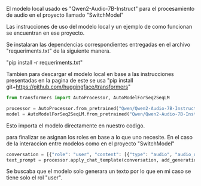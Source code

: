 El modelo local usado es "Qwen2-Audio-7B-Instruct" para el procesamiento de audio en el proyecto llamado "SwitchModel"

Las instrucciones de uso del modelo local y un ejemplo de como funcionan se encuentran en ese proyecto.

Se instalaran las dependencias correspondientes entregadas en el archivo "requeriments.txt" de la siguiente manera.

"pip install -r requeriments.txt"

Tambien para descargar el modelo local en base a las instrucciones presentadas en la pagina de este se usa "pip install git+https://github.com/huggingface/transformers"

```python
from transformers import AutoProcessor, AutoModelForSeq2SeqLM

processor = AutoProcessor.from_pretrained("Qwen/Qwen2-Audio-7B-Instruct")
model = AutoModelForSeq2SeqLM.from_pretrained("Qwen/Qwen2-Audio-7B-Instruct")
```

Esto importa el modelo directamente en nuestro codigo.

para finalizar se asignan los roles en base a lo que uno necesite. En el caso de la interaccion entre modelos 
como en el proyecto "SwitchModel" 

```python
conversation = [{"role": "user", "content": [{"type": "audio", "audio_url": audio_bytes}]}]
text_prompt = processor.apply_chat_template(conversation, add_generation_prompt=True, tokenize=False)
```

Se buscaba que el modelo solo generara un texto por lo que en mi caso se tiene solo el rol "user".
